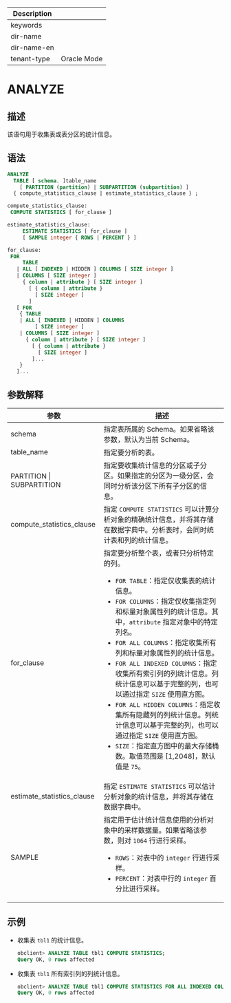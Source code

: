 | Description   |                 |
|---------------|-----------------|
| keywords      |                 |
| dir-name      |                 |
| dir-name-en   |                 |
| tenant-type   | Oracle Mode     |

# ANALYZE

## 描述

该语句用于收集表或表分区的统计信息。

## 语法

```sql
ANALYZE
  TABLE [ schema. ]table_name
    [ PARTITION (partition) | SUBPARTITION (subpartition) ]
  { compute_statistics_clause | estimate_statistics_clause } ;

compute_statistics_clause:
 COMPUTE STATISTICS [ for_clause ]

estimate_statistics_clause:
     ESTIMATE STATISTICS [ for_clause ]
     [ SAMPLE integer { ROWS | PERCENT } ]

for_clause:
 FOR
     TABLE
   | ALL [ INDEXED | HIDDEN ] COLUMNS [ SIZE integer ]
   | COLUMNS [ SIZE integer ]
     { column | attribute } [ SIZE integer ]
       [ { column | attribute }
         [ SIZE integer ]
       ]
   [ FOR
    { TABLE
    | ALL [ INDEXED | HIDDEN ] COLUMNS
         [ SIZE integer ]
    | COLUMNS [ SIZE integer ]
      { column | attribute } [ SIZE integer ]
        [ { column | attribute }
          [ SIZE integer ]
        ]...
    }
   ]...
```

## 参数解释

|             参数             |                                                                                                                                                                                                                                                                                                               描述                                                                                                                                                                                                                                                                                                                |
|----------------------------|---------------------------------------------------------------------------------------------------------------------------------------------------------------------------------------------------------------------------------------------------------------------------------------------------------------------------------------------------------------------------------------------------------------------------------------------------------------------------------------------------------------------------------------------------------------------------------------------------------------------------------|
| schema                     | 指定表所属的 Schema。如果省略该参数，默认为当前 Schema。                                                                                                                                                                                                                                                                                                                                                                                                                                                                                                                                                                                             |
| table_name                 | 指定要分析的表。                                                                                                                                                                                                                                                                                                                                                                                                                                                                                                                                                                                                                        |
| PARTITION \| SUBPARTITION  | 指定要收集统计信息的分区或子分区。如果指定的分区为一级分区，会同时分析该分区下所有子分区的信息。                                                                                                                                                                                                                                                                                                                                                                                                                                                                                                                                                                                |
| compute_statistics_clause  | 指定 `COMPUTE STATISTICS` 可以计算分析对象的精确统计信息，并将其存储在数据字典中。分析表时，会同时统计表和列的统计信息。                                                                                                                                                                                                                                                                                                                                                                                                                                                                                                                                                         |
| for_clause                 | 指定要分析整个表，或者只分析特定的列。 <ul><li> `FOR TABLE`：指定仅收集表的统计信息。   </li><li> `FOR COLUMNS`：指定仅收集指定列和标量对象属性列的统计信息。其中，`attribute` 指定对象中的特定列名。   </li><li> `FOR ALL COLUMNS`：指定收集所有列和标量对象属性列的统计信息。   </li><li> `FOR ALL INDEXED COLUMNS`：指定收集所有索引列的列统计信息。列统计信息可以基于完整的列，也可以通过指定 `SIZE` 使用直方图。   </li><li> `FOR ALL HIDDEN COLUMNS`：指定收集所有隐藏列的列统计信息。列统计信息可以基于完整的列，也可以通过指定 `SIZE` 使用直方图。   </li><li> `SIZE`：指定直方图中的最大存储桶数。取值范围是 \[1,2048\]，默认值是 `75`。</li></ul>    |
| estimate_statistics_clause | 指定 `ESTIMATE STATISTICS` 可以估计分析对象的统计信息，并将其存储在数据字典中。                                                                                                                                                                                                                                                                                                                                                                                                                                                                                                                                                                             |
| SAMPLE                     | 指定用于估计统计信息使用的分析对象中的采样数据量。如果省略该参数，则对 `1064` 行进行采样。 <ul><li> `ROWS`：对表中的 `integer` 行进行采样。   </li><li> `PERCENT`：对表中行的 `integer` 百分比进行采样。</li></ul>                                                                                                                                                                                                                                                                                                                                                                                                      |

## 示例

* 收集表 `tbl1` 的统计信息。

  ```sql
  obclient> ANALYZE TABLE tbl1 COMPUTE STATISTICS;
  Query OK, 0 rows affected
  ```

* 收集表 `tbl1` 所有索引列的列统计信息。

  ```sql
  obclient> ANALYZE TABLE tbl1 COMPUTE STATISTICS FOR ALL INDEXED COLUMNS SIZE 100;
  Query OK, 0 rows affected
  ```
